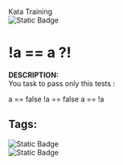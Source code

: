Kata Training <br>
![Static Badge](https://img.shields.io/badge/8kyu%20-%20black?style=flat&logo=codewars&labelColor=B1361E&color=black)

# !a == a ?!
**DESCRIPTION:**<br>
You task to pass only this tests :

a == false
!a == false
a == !a

## Tags:
![Static Badge](https://img.shields.io/badge/fundamentals%20-%20purple?style=plastic) <br>
![Static Badge](https://img.shields.io/badge/language_features%20-%20purple?style=plastic) <br>
